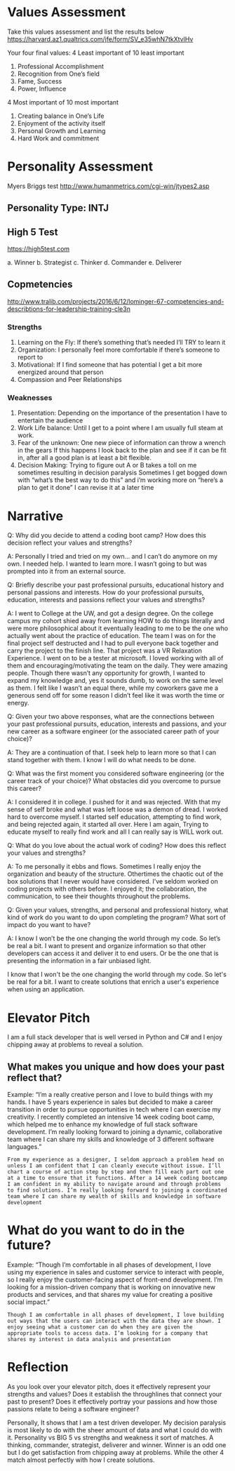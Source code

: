 # Values Assessment
Take this values assessment and list the results below
https://harvard.az1.qualtrics.com/jfe/form/SV_e35whN7tkXtvlHv

Your four final values:
4 Least important of 10 least important
1. Professional Accomplishment
2. Recognition from One’s field
3. Fame, Success
4. Power, Influence

4 Most important of 10 most important
1. Creating balance in One’s Life
2. Enjoyment of the activity itself
3. Personal Growth and Learning
4. Hard Work and commitment

# Personality Assessment
Myers Briggs test
http://www.humanmetrics.com/cgi-win/jtypes2.asp

## Personality Type: INTJ
## High 5 Test
https://high5test.com

a. Winner
b. Strategist
c. Thinker
d. Commander
e. Deliverer

## Copmetencies
http://www.tralib.com/projects/2016/6/12/lominger-67-competencies-and-describtions-for-leadership-training-cle3n

### Strengths
1. Learning on the Fly: If there’s something that’s needed I’ll TRY to learn it
2. Organization: I personally feel more comfortable if there’s someone to report to
3. Motivational: If I find someone that has potential I get a bit more energized around that person 
4. Compassion and Peer Relationships
### Weaknesses
1. Presentation: Depending on the importance of the presentation I have to entertain the audience
2. Work Life balance: Until I get to a point where I am usually full steam at work.
3. Fear of the unknown: One new piece of information can throw a wrench in the gears
    If this happens I look back to the plan and see if it can be fit in, after all a good plan is at least a bit flexible.
4. Decision Making: Trying to figure out A or B takes a toll on me sometimes resulting in decision paralysis
    Sometimes I get bogged down with “what’s the best way to do this” and i’m working more on “here’s a plan to get it done” I can revise it at a later time

# Narrative

Q: Why did you decide to attend a coding boot camp? How does this decision reflect your values and strengths?

A: Personally I tried and tried on my own… and I can’t do anymore on my own. I needed help. I wanted to learn more. I wasn’t going to but was prompted into it from an external source.

Q: Briefly describe your past professional pursuits, educational history and personal passions and interests. How do your professional pursuits, education, interests and passions reflect your values and strengths?

A: I went to College at the UW, and got a design degree. On the college campus my cohort shied away from learning HOW to do things literally and were more philosophical about it eventually leading to me to be the one who actually went about the practice of education. The team I was on for the final project self destructed and I had to pull everyone back together and carry the project to the finish line. That project was a VR Relaxation Experience.
I went on to be a tester at microsoft. I loved working with all of them and encouraging/motivating the team on the daily. They were amazing people. Though there wasn’t any opportunity for growth, I wanted to expand my knowledge and, yes it sounds dumb, to work on the same level as them. I felt like I wasn’t an equal there, while my coworkers gave me a generous send off for some reason I didn’t feel like it was worth the time or energy. 

Q: Given your two above responses, what are the connections between your past professional pursuits, education, interests and passions, and your new career as a software engineer (or the associated career path of your choice)?

A: They are a continuation of that. I seek help to learn more so that I can stand together with them. I know I will do what needs to be done.

Q: What was the first moment you considered software engineering (or the career track of your choice)? What obstacles did you overcome to pursue this career?

A: I considered it in college. I pushed for it and was rejected. With that my sense of self broke and what was left loose was a demon of dread. I worked hard to overcome myself. I started self education, attempting to find work, and being rejected again, it started all over. Here I am again, Trying to educate myself to really find work and all I can really say is WILL work out.

Q: What do you love about the actual work of coding? How does this reflect your values and strengths?

A: To me personally it ebbs and flows. Sometimes I really enjoy the organization and beauty of the structure. Othertimes the chaotic out of the box solutions that I never would have considered. I’ve seldom worked on coding projects with others before. I enjoyed it; the collaboration, the communication, to see their thoughts throughout the problems.

Q: Given your values, strengths, and personal and professional history, what kind of work do you want to do upon completing the program? What sort of impact do you want to have?

A: I know I won’t be the one changing the world through my code. So let’s be real a bit. I want to present and organize information so that other developers can access it and deliver it to end users. Or be the one that is presenting the information in a fair unbiased light. 

I know that I won't be the one changing the world through my code. So let's be real for a bit. I want to create solutions that enrich a user's experience when using an application.

# Elevator Pitch

I am a full stack developer that is well versed in Python and C# and I enjoy chipping away at problems to reveal a solution. 

## What makes you unique and how does your past reflect that?

Example: “I’m a really creative person and I love to build things with my hands. I have 5 years experience in sales but decided to make a career transition in order to pursue opportunities in tech where I can exercise my creativity. I recently completed an intensive 14 week coding boot camp, which helped me to enhance my knowledge of full stack software development. I’m really looking forward to joining a dynamic, collaborative team where I can share my skills and knowledge of 3 different software languages.”
```
From my experience as a designer, I seldom approach a problem head on unless I am confident that I can cleanly execute without issue. I’ll chart a course of action step by step and then fill each part out one at a time to ensure that it functions. After a 14 week coding bootcamp I am confident in my ability to navigate around and through problems to find solutions. I’m really looking forward to joining a coordinated team where I can share my wealth of skills and knowledge in software development
```
# What do you want to do in the future?

Example: “Though I’m comfortable in all phases of development, I love using my experience in sales and customer service to interact with people, so I really enjoy the customer-facing aspect of front-end development. I’m looking for a mission-driven company that is working on innovative new products and services, and that shares my value for creating a positive social impact.”
```
Though I am comfortable in all phases of development, I love building out ways that the users can interact with the data they are shown. I enjoy seeing what a customer can do when they are given the appropriate tools to access data. I’m looking for a company that shares my interest in data analysis and presentation
```
# Reflection
As you look over your elevator pitch, does it effectively represent your strengths and values? Does it establish the throughlines that connect your past to present? Does it effectively portray your passions and how those passions relate to being a software engineer? 

Personally, It shows that I am a test driven developer. My decision paralysis is most likely to do with the sheer amount of data and what I could do with it. 
Personality vs BIG 5 vs strengths and weakness it sort of matches. A thinking, commander, strategist, deliverer and winner. Winner is an odd one but I do get satisfaction from chipping away at problems. While the other 4 match almost perfectly with how I create solutions. 

